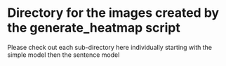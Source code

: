 # Directory for the images created by the generate_heatmap script

Please check out each sub-directory here individually starting with the simple model then the sentence model